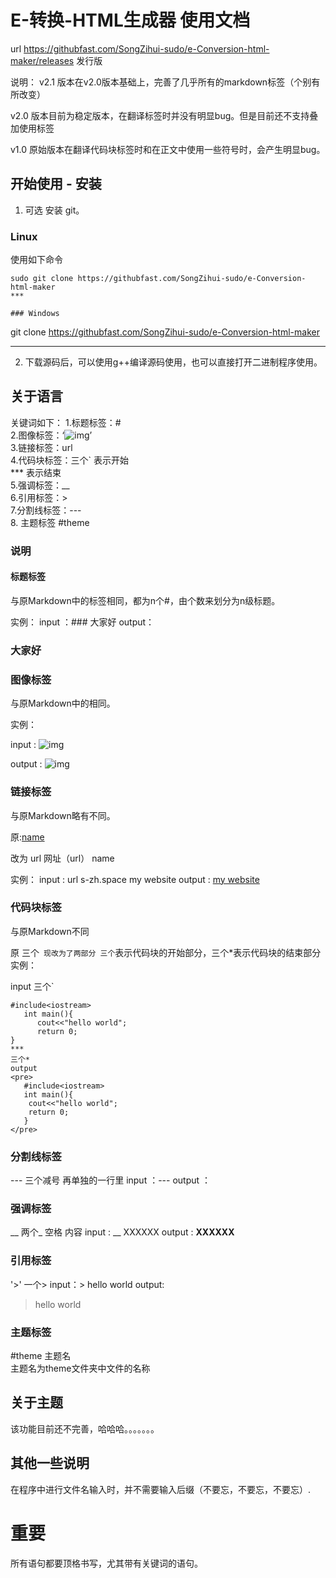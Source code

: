 # E-转换-HTML生成器 使用文档

url https://githubfast.com/SongZihui-sudo/e-Conversion-html-maker/releases 发行版

说明：
v2.1 版本在v2.0版本基础上，完善了几乎所有的markdown标签（个别有所改变）

v2.0 版本目前为稳定版本，在翻译标签时并没有明显bug。但是目前还不支持叠加使用标签

v1.0 原始版本在翻译代码块标签时和在正文中使用一些符号时，会产生明显bug。

## 	开始使用 - 安装

1. 可选 安装 git。

### Linux 

使用如下命令

```
sudo git clone https://githubfast.com/SongZihui-sudo/e-Conversion-html-maker
***

### Windows

```
git clone https://githubfast.com/SongZihui-sudo/e-Conversion-html-maker
***

2. 下载源码后，可以使用g++编译源码使用，也可以直接打开二进制程序使用。

## 关于语言  
关键词如下：
1.标题标签：#  
2.图像标签：‘![img]()’  
3.链接标签：url   
4.代码块标签：三个` 表示开始    
            *** 表示结束  
5.强调标签：__  
6.引用标签：>  
7.分割线标签：---  
8. 主题标签 #theme
### 说明

#### 标题标签 

与原Markdown中的标签相同，都为n个#，由个数来划分为n级标题。

实例：
input ：### 大家好
output：<h3>大家好</h3>


### 图像标签

与原Markdown中的相同。

实例：

input : ![img](https://images.pexels.com)
   
output : ![img](https://images.pexels.com)

### 链接标签

与原Markdown略有不同。

原:[name](url)

改为 url 网址（url） name

实例：
input : url s-zh.space my website
output : <a href = "s-zh.space">my website</a>

### 代码块标签

与原Markdown不同

原 三个`
现改为了两部分
三个`表示代码块的开始部分，三个*表示代码块的结束部分
实例：

input 
三个`
```
#include<iostream>
   int main(){
      cout<<"hello world";
      return 0;
}
***
三个*
output
<pre>
   #include<iostream>
   int main(){
   	cout<<"hello world";
   	return 0;
   }
</pre>
```
### 分割线标签
--- 三个减号 再单独的一行里
input ：---
output ： </hr>

### 强调标签
__ 两个_ 空格 内容
input : __ XXXXXX
output : <strong>XXXXXX</strong>

### 引用标签
'>' 一个>
input：> hello world
output: <blockquote>hello world</blockquote>

### 主题标签  
#theme 主题名  
主题名为theme文件夹中文件的名称  
## 关于主题

该功能目前还不完善，哈哈哈。。。。。。。

## 其他一些说明

在程序中进行文件名输入时，并不需要输入后缀（不要忘，不要忘，不要忘）.
# 重要
所有语句都要顶格书写，尤其带有关键词的语句。

   

   

   
